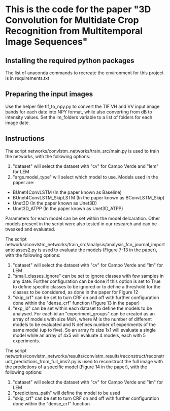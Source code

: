 # This is the code for the paper "3D Convolution for Multidate Crop Recognition from Multitemporal Image Sequences"

## Installing the required python packages

The list of anaconda commands to recreate the environment for this project is in requirements.txt

## Preparing the input images 

Use the helper file tif_to_npy.py to convert the TIF VH and VV input image bands for each date into NPY format, while also converting from dB to intensity values. Set the im_folders variable to a list of folders for each image date.


## Instructions

The script networks/convlstm_networks/train_src/main.py is used to train the networks, with the following options:

1. "dataset" will select the dataset with "cv" for Campo Verde and "lem" for LEM
2. "args.model_type" will select which model to use. Models used in the paper are:

  * BUnet4ConvLSTM (In the paper known as Baseline)
  * BUnet4ConvLSTM_SkipLSTM (In the paper known as BConvLSTM_Skip)
  * Unet3D (In the paper known as Unet3D)
  * Unet3D_ATPP (In the paper known as Unet3D_ATPP)

Parameters for each model can be set within the model delcaration. Other models present in the script were also tested in our research and can be tweaked and evaluated.

The script networks/convlstm_networks/train_src/analysis/analysis_fcn_journal_importantclasses2.py is used to evaluate the models (Figure 7-13 in the paper), with the following options:

1. "dataset" will select the dataset with "cv" for Campo Verde and "lm" for LEM
2. "small_classes_ignore" can be set to ignore classes with few samples in any date. Further configuration can be done if this option is set to True to define specific classes to be ignored or to define a threshold for the classes to be considered, as done in the paper for Figure 12
3. "skip_crf" can be set to turn CRF on and off with further configuration done within the "dense_crf" function (Figure 13 in the paper)
4. "exp_id" can be set within each dataset to define the models to be analysed. For each id an "experiment_groups" can be created as an array of models with size MxN, where M is the number of different models to be evaluated and N defines number of experiments of the same model (up to five). So an array fo size 1x1 will evaluate a single model while an array of 4x5 will evaluate 4 models, each with 5 experiments.

The script networks/convlstm_networks/results/convlstm_results/reconstruct/reconstruct_predictions_from_full_ims2.py is used to reconstruct the full image with the predictions of a specific model (Figure 14 in the paper), with the following options:

1. "dataset" will select the dataset with "cv" for Campo Verde and "lm" for LEM
2. "predictions_path" will define the model to be used
3. "skip_crf" can be set to turn CRF on and off with further configuration done within the "dense_crf" function
